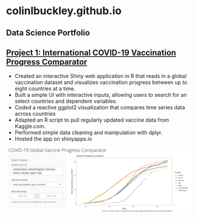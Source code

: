 # colinlbuckley.github.io

## Data Science Portfolio

## [Project 1: International COVID-19 Vaccination Progress Comparator](https://github.com/colinlbuckley/vaccination_progress_app)
* Created an interactive Shiny web application in R that reads in a global vaccination dataset and visualizes vaccination progress between up to eight countries at a time.
* Built a simple UI with interactive inputs, allowing users to search for an select countries and dependent variables.
* Coded a reactive ggplot2 visualization that compares time series data across countries
* Adapted an R script to pull regularly updated vaccine data from Kaggle.com.
* Performed simple data cleaning and manipulation with dplyr.
* Hosted the app on shinyapps.io

![](/images/thumbnail.png)
